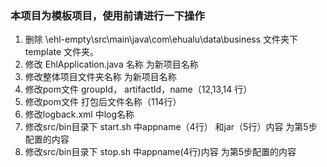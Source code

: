 ### 本项目为模板项目，使用前请进行一下操作

1. 删除 \ehl-empty\src\main\java\com\ehualu\data\business 文件夹下  template 文件夹。
2. 修改 EhlApplication.java 名称 为新项目名称
3. 修改整体项目文件夹名称 为新项目名称
4. 修改pom文件 groupId， artifactId，name（12,13,14 行）
5. 修改pom文件 打包后文件名称（114行）
6. 修改logback.xml 中log名称
7. 修改src/bin目录下 start.sh 中appname（4行） 和jar（5行）内容 为第5步配置的内容
8. 修改src/bin目录下 stop.sh 中appname(4行)内容 为第5步配置的内容

